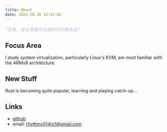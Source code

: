 ```yaml
---
title: About
date: 2022-10-26 13:41:02
---
```


<style>
r { color: Red }
o { color: #d2b4de }
g { color: Green }
</style>

<o>_"忍者，是在黑暗中支撐和平的無名者."_</o>

## Focus Area
I study system virtualization, particularly Linux's KVM, am most familiar with the ARMv8 architecture.

## New Stuff
Rust is becoming quite popular, learning and playing catch-up...

## Links
* [github](https://github.com/rhythm16)
* email: rhythmv514rc1@gmail.com
<br/><br/>
